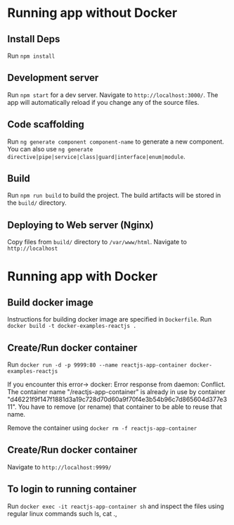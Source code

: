 # Running app without Docker

## Install Deps
Run `npm install`


## Development server
Run `npm start` for a dev server. Navigate to `http://localhost:3000/`. The app will automatically reload if you change any of the source files.


## Code scaffolding
Run `ng generate component component-name` to generate a new component. You can also use `ng generate directive|pipe|service|class|guard|interface|enum|module`.


## Build
Run `npm run build` to build the project. The build artifacts will be stored in the `build/` directory.


## Deploying to Web server (Nginx)
Copy files from `build/` directory to `/var/www/html`. Navigate to `http://localhost`



# Running app with Docker

## Build docker image
Instructions for building docker image are specified in `Dockerfile`. Run `docker build -t docker-examples-reactjs .`


## Create/Run docker container
Run `docker run -d -p 9999:80 --name reactjs-app-container docker-examples-reactjs`

If you encounter this error-> docker: Error response from daemon: Conflict. The container name "/reactjs-app-container" is already in use by container "d46221f9f147f1881d3a19c728d70d60a9f70f4e3b54b96c7d865604d377e311". You have to remove (or rename) that container to be able to reuse that name.

Remove the container using `docker rm -f reactjs-app-container`


## Create/Run docker container
Navigate to `http://localhost:9999/`


## To login to running container
Run `docker exec -it reactjs-app-container sh` and inspect the files using regular linux commands such ls, cat .,